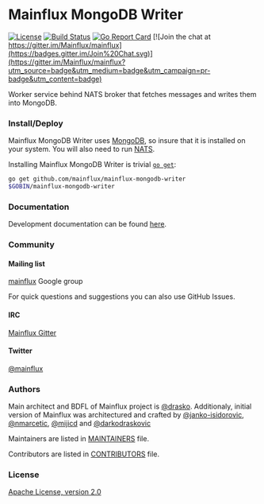 # Mainflux MongoDB Writer

[![License](https://img.shields.io/badge/license-Apache%20v2.0-blue.svg)](LICENSE)
[![Build Status](https://travis-ci.org/mainflux/mainflux-mongodb-writer.svg?branch=master)](https://travis-ci.org/mainflux/mainflux-mongodb-writer)
[![Go Report Card](https://goreportcard.com/badge/github.com/mainflux/mainflux-mongodb-writer)](https://goreportcard.com/report/github.com/mainflux/mainflux-mongodb-writer)
[![Join the chat at https://gitter.im/Mainflux/mainflux](https://badges.gitter.im/Join%20Chat.svg)](https://gitter.im/Mainflux/mainflux?utm_source=badge&utm_medium=badge&utm_campaign=pr-badge&utm_content=badge)

Worker service behind NATS broker that fetches messages and writes them into MongoDB.

### Install/Deploy
Mainflux MongoDB Writer uses [MongoDB](https://www.mongodb.com/), so insure that it is installed on your system. You will also need to run [NATS](https://github.com/nats-io/gnatsd).

Installing Mainflux MongoDB Writer is trivial [`go get`](https://golang.org/cmd/go/):

```bash
go get github.com/mainflux/mainflux-mongodb-writer
$GOBIN/mainflux-mongodb-writer
```

### Documentation
Development documentation can be found [here](http://mainflux.io).

### Community
#### Mailing list
[mainflux](https://groups.google.com/forum/#!forum/mainflux) Google group

For quick questions and suggestions you can also use GitHub Issues.

#### IRC
[Mainflux Gitter](https://gitter.im/Mainflux/mainflux?utm_source=badge&utm_medium=badge&utm_campaign=pr-badge&utm_content=badge)

#### Twitter
[@mainflux](https://twitter.com/mainflux)

### Authors
Main architect and BDFL of Mainflux project is [@drasko](https://github.com/drasko). Additionaly, initial version of Mainflux was architectured and crafted by [@janko-isidorovic](https://github.com/janko-isidorovic), [@nmarcetic](https://github.com/nmarcetic), [@mijicd](https://github.com/mijicd) and [@darkodraskovic](https://github.com/darkodraskovic)

Maintainers are listed in [MAINTAINERS](MAINTAINERS) file.

Contributors are listed in [CONTRIBUTORS](CONTRIBUTORS) file.

### License
[Apache License, version 2.0](LICENSE)
